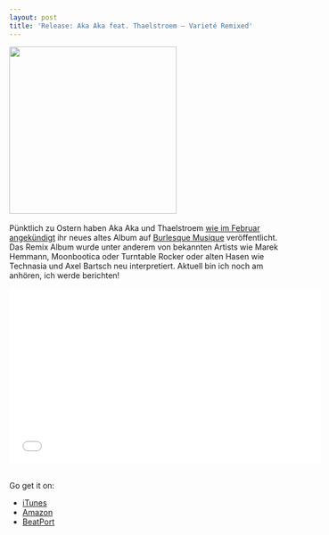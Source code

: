 ```yaml
---
layout: post
title: 'Release: Aka Aka feat. Thaelstroem – Varieté Remixed'
---
```


<p><img src="https://napcae.files.wordpress.com/2012/04/burcd002_cover_big_300dpi.jpg?w=300" alt="" title="wordandsound_print_FIN" width="300" height="300" class="img-polaroid"/> 
<br><br>
Pünktlich zu Ostern haben Aka Aka und Thaelstroem <a href="/blog/2013/02/aka-aka-thalstroem-variete-remixed">wie im Februar angekündigt</a> ihr neues altes Album auf <a href="https://www.myspace.com/burlesquemusique">Burlesque Musique</a> veröffentlicht. Das Remix Album wurde unter anderem von bekannten Artists wie Marek Hemmann, Moonbootica oder Turntable Rocker oder alten Hasen wie Technasia und Axel Bartsch neu interpretiert. Aktuell bin ich noch am anhören, ich werde berichten!
<br>
<div class="elastic-video"><iframe width="560" height="315" src="//www.youtube.com/embed/XJtGen9ab4U?theme=light" frameborder="0" allowfullscreen></iframe></div>
<br>  </p>

<p>Go get it on: </p>

<ul>
<li><a href="http://itunes.apple.com/de/album/variete-remixed/id507192460">iTunes</a></li>
<li><a href="http://www.amazon.de/gp/product/B007GGO322/ref=s9_simh_gw_p15_d0_g15_i4?pf_rd_m=A3JWKAKR8XB7XF&amp;pf_rd_s=center-2&amp;pf_rd_r=0B36BV4FXE1D4P8D8Q5N&amp;pf_rd_t=101&amp;pf_rd_p=463375173&amp;pf_rd_i=301128">Amazon</a></li>
<li><a href="http://www.beatport.com/release/variete-remixed/888753">BeatPort</a></li>
</ul>
